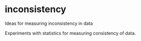 # inconsistency
Ideas for measuring inconsistency in data

Experiments with statistics for measuring consistency of data.
